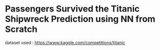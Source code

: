 # Passengers Survived the Titanic Shipwreck Prediction using NN from Scratch

dataset used : https://www.kaggle.com/competitions/titanic
